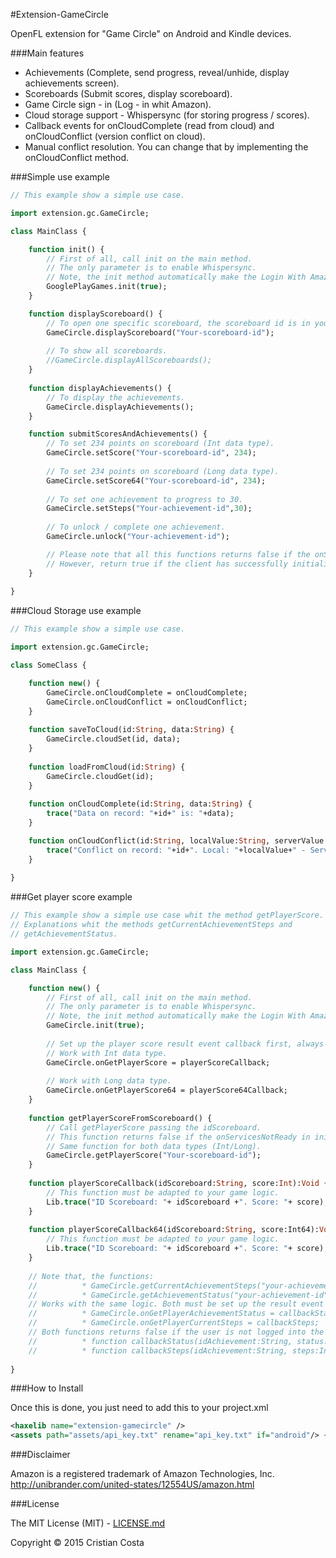 #Extension-GameCircle

OpenFL extension for "Game Circle" on Android and Kindle devices.

###Main features

* Achievements (Complete, send progress, reveal/unhide, display achievements screen).
* Scoreboards (Submit scores, display scoreboard).
* Game Circle sign - in (Log - in whit Amazon).
* Cloud storage support - Whispersync (for storing progress / scores).
* Callback events for onCloudComplete (read from cloud) and onCloudConflict (version conflict on cloud).
* Manual conflict resolution. You can change that by implementing the onCloudConflict method.

###Simple use example

```haxe
// This example show a simple use case.

import extension.gc.GameCircle;

class MainClass {

	function init() {
		// First of all, call init on the main method.
		// The only parameter is to enable Whispersync.
		// Note, the init method automatically make the Login With Amazon. 
		GooglePlayGames.init(true);
	}

	function displayScoreboard() {
		// To open one specific scoreboard, the scoreboard id is in your "GameCircle Developer Console".
		GameCircle.displayScoreboard("Your-scoreboard-id"); 
		
		// To show all scoreboards.
		//GameCircle.displayAllScoreboards(); 
	}
	
	function displayAchievements() {
		// To display the achievements.
		GameCircle.displayAchievements();
	}

	function submitScoresAndAchievements() {
		// To set 234 points on scoreboard (Int data type).
		GameCircle.setScore("Your-scoreboard-id", 234); 
		
		// To set 234 points on scoreboard (Long data type).
		GameCircle.setScore64("Your-scoreboard-id", 234); 
		
		// To set one achievement to progress to 30.
		GameCircle.setSteps("Your-achievement-id",30); 
		
		// To unlock / complete one achievement.
		GameCircle.unlock("Your-achievement-id");

		// Please note that all this functions returns false if the onServicesNotReady in initialize method is invoked.
		// However, return true if the client has successfully initialized (onServiceReady in initialize method).
	}
	
}
```

###Cloud Storage use example

```haxe
// This example show a simple use case.

import extension.gc.GameCircle;

class SomeClass {

	function new() {
		GameCircle.onCloudComplete = onCloudComplete;
		GameCircle.onCloudConflict = onCloudConflict;
	}
	
	function saveToCloud(id:String, data:String) {
		GameCircle.cloudSet(id, data);
	}
	
	function loadFromCloud(id:String) {
		GameCircle.cloudGet(id);
	}
	
	function onCloudComplete(id:String, data:String) {
		trace("Data on record: "+id+" is: "+data);
	}

	function onCloudConflict(id:String, localValue:String, serverValue:String) {
		trace("Conflict on record: "+id+". Local: "+localValue+" - Server: "+serverValue);
	}
	
}
```

###Get player score example

```haxe
// This example show a simple use case whit the method getPlayerScore.
// Explanations whit the methods getCurrentAchievementSteps and
// getAchievementStatus.

import extension.gc.GameCircle;

class MainClass {

	function new() {
		// First of all, call init on the main method.
		// The only parameter is to enable Whispersync.
		// Note, the init method automatically make the Login With Amazon.
		GameCircle.init(true);
		
		// Set up the player score result event callback first, always before init().
		// Work with Int data type.
		GameCircle.onGetPlayerScore = playerScoreCallback;
		
		// Work with Long data type.
		GameCircle.onGetPlayerScore64 = playerScore64Callback; 
	}
	
	function getPlayerScoreFromScoreboard() {
		// Call getPlayerScore passing the idScoreboard.
		// This function returns false if the onServicesNotReady in initialize method is invoked.
		// Same function for both data types (Int/Long).
		GameCircle.getPlayerScore("Your-scoreboard-id"); 
	}
	
	function playerScoreCallback(idScoreboard:String, score:Int):Void {
		// This function must be adapted to your game logic.
		Lib.trace("ID Scoreboard: "+ idScoreboard +". Score: "+ score);
	}
	
	function playerScoreCallback64(idScoreboard:String, score:Int64):Void {
		// This function must be adapted to your game logic.
		Lib.trace("ID Scoreboard: "+ idScoreboard +". Score: "+ score);
	}
	
	// Note that, the functions:
	//			* GameCircle.getCurrentAchievementSteps("your-achievement-id")
	//			* GameCircle.getAchievementStatus("your-achievement-id")
	// Works with the same logic. Both must be set up the result event callback first.
	//			* GameCircle.onGetPlayerAchievementStatus = callbackStatus;
	//			* GameCircle.onGetPlayerCurrentSteps = callbackSteps;
	// Both functions returns false if the user is not logged into the game.
	//			* function callbackStatus(idAchievement:String, status:String): Void
	//			* function callbackSteps(idAchievement:String, steps:Int): Void
	
}
```

###How to Install

Once this is done, you just need to add this to your project.xml

```xml
<haxelib name="extension-gamecircle" />
<assets path="assets/api_key.txt" rename="api_key.txt" if="android"/> <!-- Replace this with your GameCircle ApyKey generated in "GameCircle Developer Console"! -->
```


###Disclaimer

Amazon is a registered trademark of Amazon Technologies, Inc.
http://unibrander.com/united-states/12554US/amazon.html

###License

The MIT License (MIT) - [LICENSE.md](LICENSE.md)

Copyright &copy; 2015 Cristian Costa
